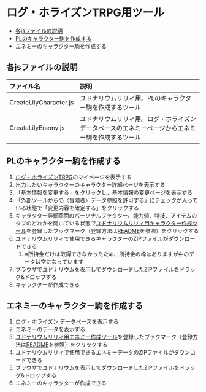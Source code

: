 # ログ・ホライズンTRPG用ツール<!-- omit in toc -->

- [各jsファイルの説明](#各jsファイルの説明)
- [PLのキャラクター駒を作成する](#plのキャラクター駒を作成する)
- [エネミーのキャラクター駒を作成する](#エネミーのキャラクター駒を作成する)

## 各jsファイルの説明

| ファイル名             | 説明                                                                                             |
| :--------------------- | :----------------------------------------------------------------------------------------------- |
| CreateLilyCharacter.js | ユドナリウムリリィ用。PLのキャラクター駒を作成するツール                                         |
| CreateLilyEnemy.js     | ユドナリウムリリィ用。ログ・ホライズンデータベースのエネミーページからエネミー駒を作成するツール |

## PLのキャラクター駒を作成する

1. [ログ・ホライズンTRPG](https://lhrpg.com/lhz/top)のマイページを表示する
1. 出力したいキャラクターのキャラクター詳細ページを表示する
1. 「基本情報を変更する」をクリックし、基本情報の変更ページを表示する
1. 「外部ツールからの〈冒険者〉データ参照を許可する」にチェックが入っている状態で「変更内容を確定する」をクリックする
1. キャラクター詳細画面のパーソナルファクター、能力値、特技、アイテムのタブのどれかを開いている状態で[ユドナリウムリリィ用キャラクター作成ツール](CreateLilyCharacter.js)を登録したブックマーク（登録方法は[README](../README.md)を参照）をクリックする
1. ユドナリウムリリィで使用できるキャラクターのZIPファイルがダウンロードできる
    1. ※所持金だけは取得できなかったため、所持金の枠はありますが中のデータは空になっています
1. ブラウザでユドナリウムを表示してダウンロードしたZIPファイルをドラッグ&ドロップする
1. キャラクターが作成できる

## エネミーのキャラクター駒を作成する

1. [ログ・ホライズン データベース](https://lhrpg.com/lhz/database)を表示する
1. エネミーのデータを表示する
1. [ユドナリウムリリィ用エネミー作成ツール](CreateLilyEnemy.js)を登録したブックマーク（登録方法は[README](../README.md)を参照）をクリックする
1. ユドナリウムリリィで使用できるエネミーデータのZIPファイルがダウンロードできる
1. ブラウザでユドナリウムを表示してダウンロードしたZIPファイルをドラッグ&ドロップする
1. エネミーのキャラクターが作成できる
